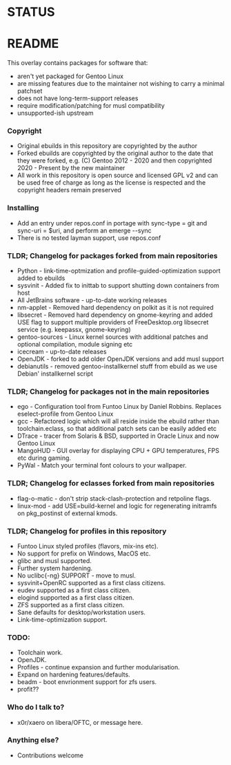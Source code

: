 # STATUS #

# README #

This overlay contains packages for software that:

* aren't yet packaged for Gentoo Linux
* are missing features due to the maintainer not wishing to carry a minimal patchset
* does not have long-term-support releases
* require modification/patching for musl compatibility
* unsupported-ish upstream

### Copyright ###

* Original ebuilds in this repository are copyrighted by the author
* Forked ebuilds are copyrighted by the original author to the date that they were forked, e.g. (C) Gentoo 2012 - 2020
  and then copyrighted 2020 - Present by the new maintainer
* All work in this repository is open source and licensed GPL v2 and can be used free of charge as long as the license
  is respected and the copyright headers remain preserved

### Installing ###

* Add an entry under repos.conf in portage with sync-type = git and sync-uri = $uri, and perform an emerge --sync
* There is no tested layman support, use repos.conf

### TLDR; Changelog for packages forked from main repositories ###

* Python - link-time-optmization and profile-guided-optimization support added to ebuilds
* sysvinit - Added fix to inittab to support shutting down containers from host
* All JetBrains software - up-to-date working releases
* nm-applet - Removed hard dependency on polkit as it is not required
* libsecret - Removed hard dependency on gnome-keyring and added USE flag to support multiple providers of
  FreeDesktop.org libsecret service (e.g. keepassx, gnome-keyring)
* gentoo-sources - Linux kernel sources with additional patches and optional compilation, module signing etc
* icecream - up-to-date releases
* OpenJDK - forked to add older OpenJDK versions and add musl support
* debianutils - removed gentoo-installkernel stuff from ebuild as we use Debian' installkernel script

### TLDR; Changelog for packages not in the main repositories ###

* ego - Configuration tool from Funtoo Linux by Daniel Robbins. Replaces eselect-profile from Gentoo Linux
* gcc - Refactored logic which will all reside inside the ebuild rather than toolchain.eclass, so that additional patch
  sets can be easily added etc
* DTrace - tracer from Solaris & BSD, supported in Oracle Linux and now Gentoo Linux
* MangoHUD - GUI overlay for displaying CPU + GPU temperatures, FPS etc during gaming.
* PyWal - Match your terminal font colours to your wallpaper.

### TLDR; Changelog for eclasses forked from main repositories ###

* flag-o-matic - don't strip stack-clash-protection and retpoline flags.
* linux-mod - add USE=build-kernel and logic for regenerating initramfs on pkg_postinst of external kmods.

### TLDR; Changelog for profiles in this repository ###

* Funtoo Linux styled profiles (flavors, mix-ins etc).
* No support for prefix on Windows, MacOS etc.
* glibc and musl supported.
* Further system hardening.
* No uclibc{-ng} SUPPORT - move to musl.
* sysvinit+OpenRC supported as a first class citizens.
* eudev supported as a first class citizen.
* elogind supported as a first class citizen.
* ZFS supported as a first class citizen.
* Sane defaults for desktop/workstation users.
* Link-time-optimization support.

### TODO: ###

* Toolchain work.
* OpenJDK.
* Profiles - continue expansion and further modularisation.
* Expand on hardening features/defaults.
* beadm - boot envrionment support for zfs users.
* profit??

### Who do I talk to? ###

* x0r/xaero on libera/OFTC, or message here.

### Anything else? ###

* Contributions welcome
